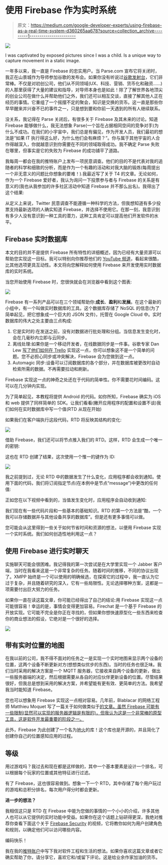 # 使用 Firebase 作为实时系统

> 原文：<https://medium.com/google-developer-experts/using-firebase-as-a-real-time-system-d360265aa678?source=collection_archive---------1----------------------->

![](img/a80a19912bbe4fa85bd46f4fd2888279.png)

I was captivated by exposed pictures since I was a child. Is a unique way to capture movement in a static image.

一年多以来，我一直是 Firebase 的忠实用户。当 Parse.com 宣布它将关闭时，我正在山景城作为导师参加谷歌的发布会。如果你没有听说过[谷歌发射台](https://developers.google.com/startups/)，它们非常棒。不仅是对初创公司，他们从不同领域(UX、科技、营销、货币化和融资……)的人那里获得了大量的建议和指导，对导师本身也是如此！除了了解世界各地顶尖的创业公司在做什么并帮助他们之外，我们还可以相互交谈，直接了解其他人正在经历的事情。它重组了一个摇摆不定的聚会，知识是交换的货币。这一直是那些你早早醒来并兴奋不已的事件之一，只是想到要和你前一天遇到的所有人继续联系。

没关系，我记得在 Parse 关闭后，有很多关于 Firebase 及其未来的讨论。知道 Firebase 能够做什么，我无法想象 Parse(一个旨在占据相同空间的竞争对手)为什么不成功。在我们的小宇宙中，我们总是有偏见，作为开发人员，我们最初的想法是“如果 IT 执行得这么好，为什么他们会有麻烦？”。你与属于其他宇宙的人合作得越深入，你就越意识到你需要在不同的领域取得成功。我不确定 Parse 失败在哪里，但事实是它的失败为 Firebase 的成功铺平了道路。

我每周一都会在我的推特账户上发布一项民意调查。他们的目的不是代表对我的追随者的科学和细致的分析，而是作为一个有趣的活动和对我大脑的锻炼(每周提出一个非无意义的问题比你想象的要难！).我最近写了关于 T4 的文章。无论如何，作为一个 Firebase 爱好者，我认为询问一下投票参与者与 Firebase 的关系是有意义的(我也从我参加的许多社区活动中知道 Firebase 并不那么出名)。我得出了这个结果:

从定义上来说，Twitter 民意调查不能遵循一种科学的方法，但我想知道有多少投票支持最新选项的人确实知道 Firebase，并选择不使用它。在那一刻，我意识到有多少人没有意识到一种工具的潜力，这种工具肯定可以提高他们开发软件的水平。

## Firebase 实时数据库

本文的目的并不是提供 Firebase 所有特性的详细概述，因为已经有大量资源可以帮助您实现这一目标。我可以特别向你推荐他们的 [YouTube 频道](https://www.youtube.com/user/Firebase/playlists)，看起来很酷，比其他选项更具互动性。本文将向您解释如何使用 Firebase 来开发使用实时数据库的实时系统。

当您开始使用 Firebase 时，您很快就会在浏览器中看到这个图表:

![](img/5de7875666f618e449206a35b6b29797.png)

Firebase 有一系列产品可以在三个领域帮助你:**成长**、**盈利**和**发展**。在这个最新的小组中，有一个叫做实时数据库的工具。这个数据库存储了 NoSQL 的信息(为了简单起见，把它想象成一个巨大的 JSON 文件)，托管在 Google Cloud 中。实时数据库的伟大之处主要由三点构成:

1.  它是实时的:在发送之前，没有对数据进行批处理和分组。当信息发生变化时，会在几毫秒内立即与云同步。
2.  离线处理:如果你是一个移动开发者，在线数据同步是一件事。谷歌专家 Dan Lew [写了他们如何在 Trello](http://blog.danlew.net/2017/02/14/airplane-mode-enabling-trello-mobile-offline/) 实现这一点，你可以想象这不是一个简单的问题。您不必担心同步或冲突解决，Firebase 会为您做到这一点。
3.  Automagic 同步:设备可以订阅数据库的各个部分，并在数据库被更改时自动检索所需的数据。不再需要拉动和刷新。

Firebase 实现这一点的神奇之处还在于代码的简单性。你不需要花时间编码。这可以在几分钟内实现。

为了简单起见，本教程将提供 Android 的代码。如你所知，Firebase 确实为 iOS 和 web 提供了同样简单的 SDK。让我们看看(撇开应用程序的配置和设置不谈)我们如何在实时数据库中写一个值(RTD 从现在开始)

如果我们在客户端执行这段代码，RTD 将反映其结构的变化:

![](img/76dd0b3fbc74af26d579fbe583883e4f.png)

借助 Firebase，我们还可以将节点推入我们的 RTD。这样，RTD 会生成一个唯一的密钥:

这也在 RTD 创建了结果，这次使用一个惟一的键作为 ID:

![](img/b1f832b66ec7d8b5c7f1132429351ba1.png)

我之前提到过，无论 RTD 中的数据发生了什么变化，应用程序都会收到通知。使用下面的代码，我们将订阅指定节点(在本例中是节点“message”)中更改的任何值:

正如您在以下视频中看到的，当值发生变化时，应用程序会自动收到通知:

我们现在有一些代码片段和一些基本的基础知识。RTD 的第一个方法是“酷，一个我可以存储数据并与其他设备共享的数据库”。但是还有更多事情可以做。

您可能会从这里得到一些关于如何节省时间和资源的想法，以便用 Firebase 实现一个实时系统。我们如何创造性地利用这一点？

## 使用 Firebase 进行实时聊天

实施聊天可能会很困难。我记得我的第一次尝试是在大学里实现一个 Jabber 客户端，当时在我看来这是一个非常复杂的任务。随着时间的推移，不同的协议出现了。XMPP 始终是一个可以使用的明确候选，在探索它的过程中，我一直认为它过于复杂，并且随着研究的深入，它有一些局限性。无论选择哪种方案，这都是一项需要付出巨大努力的任务。

如果你一直在读这篇文章，你可能已经得出了自己的结论:用 Firebase 实现这一点可能很容易！幸运的是，事情会变得更加容易。Firechat 是一个基于 Firebase 的开放实现。它可能不完全是你正在寻找的，但如果你想快速原型化一些东西来检查你的商业想法的假设，它绝对是一个很好的选择。

![](img/c6de364f081f663a4227d199ee053b28.png)

## 带有实时位置的地图

在我以前的公司，我不得不面对的任务之一是实现一个实时地图来显示两个设备的位置，这两个设备不断更新对方(想想类似优步的东西)。当时的任务也很乏味。我们当时采用的解决方案是一个 MQTT 服务器，它接收来自两个设备的更新，做出一些服务器端的决定，然后根据需要从各自的对应伙伴更新设备的位置。尽管结果很好，但我总是想到采用的解决方案，并希望能有更有效、更简单的方法。我希望我当时能知道 Firebase。

您也可以想象用 Firebase 实现这一点相对容易。几年前，Blablacar 的网络工程师 Matthieu Moquet 写了一篇关于如何做类似于[的文章。虽然 Firebase 可能有一些限制(显然可以实现的服务器逻辑是有限的)，但我认为这是一个非常棒的原型工具，这是软件开发最重要的阶段之一。](https://moquet.net/blog/realtime-geolocation-tracking-firebase/)

此外，Firebase 为此创建了一个名为[地火](https://github.com/firebase/geofire)的库！这个库也是开源的，并且简化了创建你自己的位置感知应用的过程。

## 等级

用过游戏吗？我过去和现在都是这样做的，其中一个基本要素是设计一个排名，可以根据每个玩家的位置或其他特征进行过滤。

有了 Firebase，这也很容易做到。想象一下一个 RTD，其中存储了每个用户玩过的游戏和总积分排名，每次用户得分时都会更新。

**进一步的想法？**

我相信这只是 RTD 在 Firebase 中能为您做的事情的一个小小的介绍，许多其他人也可以从它提供的实时功能中受益。如果你在这个话题上钻研得更深，我绝对推荐你查看下面这个关于 [Firebase Security](https://www.youtube.com/watch?v=PUBnlbjZFAI) 的视频，它将教你如何为用户创建角色和规则，以确定他们可以访问哪些内容。

编码快乐！

我在我的[推特账户](https://twitter.com/eenriquelopez)中写下我对软件工程和生活的想法。如果你喜欢这篇文章或者它确实帮助了你，请分享它，喜欢它和/或留下评论。这是给业余作家加油的货币。
